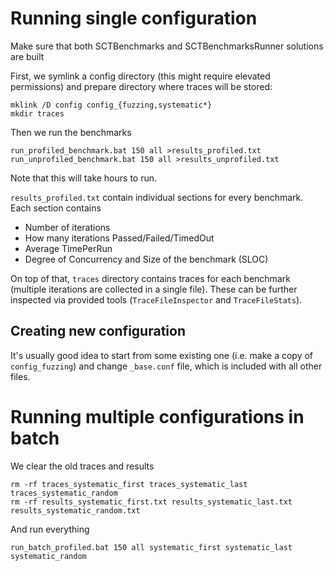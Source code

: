 # Running single configuration
Make sure that both SCTBenchmarks and SCTBenchmarksRunner solutions are built

First, we symlink a config directory (this might require elevated permissions) and prepare directory where traces will be stored:

    mklink /D config config_{fuzzing,systematic*}
    mkdir traces

Then we run the benchmarks

    run_profiled_benchmark.bat 150 all >results_profiled.txt
    run_unprofiled_benchmark.bat 150 all >results_unprofiled.txt

Note that this will take hours to run.

`results_profiled.txt` contain individual sections for every benchmark. Each section contains

- Number of iterations
- How many iterations Passed/Failed/TimedOut
- Average TimePerRun
- Degree of Concurrency and Size of the benchmark (SLOC)

On top of that, `traces` directory contains traces for each benchmark (multiple iterations are collected in a single file). These can be further inspected via provided tools (`TraceFileInspector` and `TraceFileStats`).

## Creating new configuration
It's usually good idea to start from some existing one (i.e. make a copy of `config_fuzzing`) and change `_base.conf` file, which is included with all other files.

# Running multiple configurations in batch
We clear the old traces and results

    rm -rf traces_systematic_first traces_systematic_last traces_systematic_random
    rm -rf results_systematic_first.txt results_systematic_last.txt results_systematic_random.txt

And run everything

    run_batch_profiled.bat 150 all systematic_first systematic_last systematic_random

